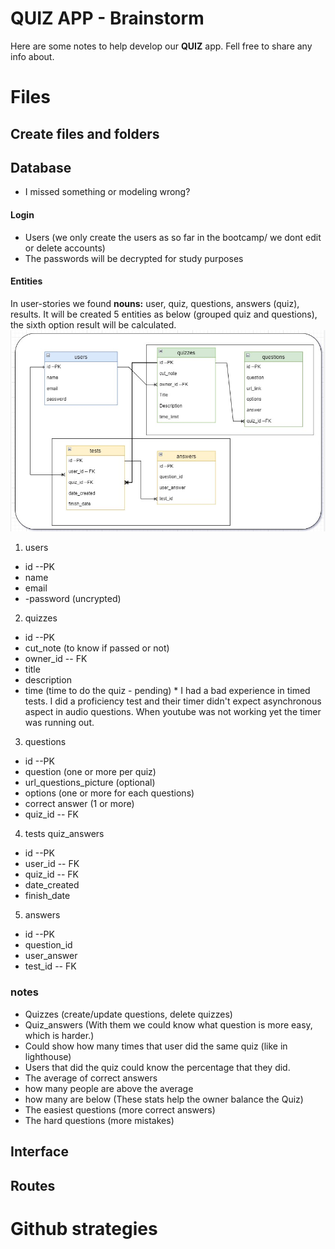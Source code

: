 # QUIZ APP - Brainstorm

Here are some notes to help develop our **QUIZ** app. Fell free to share any info about. 


# Files



## Create files and folders



## Database
 - I missed something or modeling wrong?
#### Login
- Users (we only create the users as so far in the bootcamp/ we dont edit or delete accounts)
- The passwords will be decrypted for study purposes

#### Entities
In user-stories we found **nouns:**  user, quiz, questions, answers (quiz), results.
It will be created 5 entities as below (grouped quiz and questions), the sixth option result will be calculated.
!["ERD"](https://github.com/BlakeSartin/Mid-Term-Project/blob/master/planning/img/ERD.jpg)

1. users
- id	--PK
- name
- email
- -password (uncrypted)

2. quizzes
- id --PK
- cut_note (to know if passed or not)
- owner_id -- FK
- title
- description
- time (time to do the quiz - pending) * I had a bad experience in timed tests. I did a proficiency test and their timer didn't expect asynchronous aspect in audio questions. When youtube was not working yet the timer was running out.

3. questions
- id --PK
- question (one or more per quiz)
- url_questions_picture (optional)
- options (one or more for each questions)
- correct answer (1 or more)
- quiz_id -- FK

4. tests quiz_answers
- id --PK
- user_id  -- FK
- quiz_id  -- FK
- date_created
- finish_date

5. answers
- id --PK
- question_id
- user_answer
- test_id -- FK

### notes
- Quizzes (create/update questions, delete quizzes)
- Quiz_answers (With them we could know what question is more easy, which is harder.)
- Could show how many times that user did the same quiz (like in lighthouse)
- Users that did the quiz could know the percentage that they did.
- The average of correct answers 
- how many people are above the average
- how many are below (These stats help the owner balance the Quiz)
- The easiest questions (more correct answers)
- The hard questions (more mistakes)


## Interface



## Routes


# Github strategies

